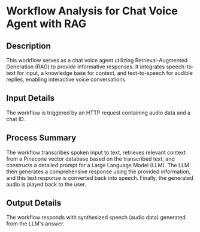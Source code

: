 # Workflow Analysis for Chat Voice Agent with RAG

## Description
This workflow serves as a chat voice agent utilizing Retrieval-Augmented Generation (RAG) to provide informative responses. It integrates speech-to-text for input, a knowledge base for context, and text-to-speech for audible replies, enabling interactive voice conversations.

## Input Details
The workflow is triggered by an HTTP request containing audio data and a chat ID.

## Process Summary
The workflow transcribes spoken input to text, retrieves relevant context from a Pinecone vector database based on the transcribed text, and constructs a detailed prompt for a Large Language Model (LLM). The LLM then generates a comprehensive response using the provided information, and this text response is converted back into speech. Finally, the generated audio is played back to the user.

## Output Details
The workflow responds with synthesized speech (audio data) generated from the LLM's answer.
